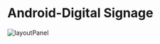 # Android-Digital Signage
![layoutPanel](https://user-images.githubusercontent.com/25603631/54723671-88a68b80-4b25-11e9-834b-61c7b6ed4668.PNG)
